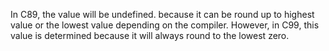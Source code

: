 In C89, the value will be undefined. because it can be round up to highest value or the lowest value depending on the compiler. However, in C99, this value is determined because it will always round to the lowest zero.

